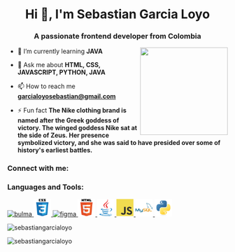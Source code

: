 <h1 align="center">Hi 👋, I'm Sebastian Garcia Loyo</h1>
<h3 align="center">A passionate frontend developer from Colombia</h3>



<img align="right" width="200px" height="200px" src='https://media1.tenor.com/m/lRsQA8_QclAAAAAC/v1-ultrakill.gif'/>


- 🌱 I’m currently learning **JAVA**

- 💬 Ask me about **HTML, CSS, JAVASCRIPT, PYTHON, JAVA**

- 📫 How to reach me **garcialoyosebastian@gmail.com**

- ⚡ Fun fact **The Nike clothing brand is named after the Greek goddess of victory. The winged goddess Nike sat at the side of Zeus. Her presence symbolized victory, and she was said to have presided over some of history's earliest battles.**

<h3 align="left">Connect with me:</h3>
<p align="left">
</p>



<h3 align="left">Languages and Tools:</h3>
<p align="left"> <a href="https://bulma.io/" target="_blank" rel="noreferrer"> <img src="https://raw.githubusercontent.com/gilbarbara/logos/804dc257b59e144eaca5bc6ffd16949752c6f789/logos/bulma.svg" alt="bulma" width="40" height="40"/> </a> <a href="https://www.w3schools.com/css/" target="_blank" rel="noreferrer"> <img src="https://raw.githubusercontent.com/devicons/devicon/master/icons/css3/css3-original-wordmark.svg" alt="css3" width="40" height="40"/> </a> <a href="https://www.figma.com/" target="_blank" rel="noreferrer"> <img src="https://www.vectorlogo.zone/logos/figma/figma-icon.svg" alt="figma" width="40" height="40"/> </a> <a href="https://www.w3.org/html/" target="_blank" rel="noreferrer"> <img src="https://raw.githubusercontent.com/devicons/devicon/master/icons/html5/html5-original-wordmark.svg" alt="html5" width="40" height="40"/> </a> <a href="https://www.java.com" target="_blank" rel="noreferrer"> <img src="https://raw.githubusercontent.com/devicons/devicon/master/icons/java/java-original.svg" alt="java" width="40" height="40"/> </a> <a href="https://developer.mozilla.org/en-US/docs/Web/JavaScript" target="_blank" rel="noreferrer"> <img src="https://raw.githubusercontent.com/devicons/devicon/master/icons/javascript/javascript-original.svg" alt="javascript" width="40" height="40"/> </a> <a href="https://www.mysql.com/" target="_blank" rel="noreferrer"> <img src="https://raw.githubusercontent.com/devicons/devicon/master/icons/mysql/mysql-original-wordmark.svg" alt="mysql" width="40" height="40"/> </a> <a href="https://www.python.org" target="_blank" rel="noreferrer"> <img src="https://raw.githubusercontent.com/devicons/devicon/master/icons/python/python-original.svg" alt="python" width="40" height="40"/> </a> </p>

<p>&nbsp;<img align="left" src="https://github-readme-stats.vercel.app/api?username=sebastiangarcialoyo&show_icons=true&locale=en" alt="sebastiangarcialoyo" /></p>

<p><img align="left" src="https://github-readme-stats.vercel.app/api/top-langs?username=sebastiangarcialoyo&show_icons=true&locale=en&layout=compact" alt="sebastiangarcialoyo" /></p>









